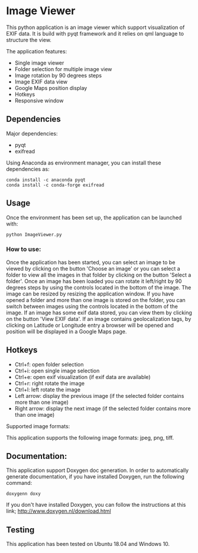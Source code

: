 # Image Viewer

This python application is an image viewer which support visualization of EXIF data.
It is build with pyqt framework and it relies on qml language to structure the view.

The application features:
- Single image viewer
- Folder selection for multiple image view
- Image rotation by 90 degrees steps
- Image EXIF data view
- Google Maps position display
- Hotkeys
- Responsive window

## Dependencies

Major dependencies:
- pyqt
- exifread

Using Anaconda as environment manager, you can install these dependencies as:

```
conda install -c anaconda pyqt
conda install -c conda-forge exifread
```

## Usage

Once the environment has been set up, the application can be launched with:

```
python ImageViewer.py
```

### How to use:

Once the application has been started, you can select an image to be viewed by clicking
on the button 'Choose an image' or you can select a folder to view all the images
in that folder by clicking on the button 'Select a folder'.
Once an image has been loaded you can rotate it left/right by 90 degrees steps by using
the controls located in the bottom of the image.
The image can be resized by resizing the application window.
If you have opened a folder and more than one image is stored on the folder, 
you can switch between images using the controls located in the bottom of the image.
If an image has some exif data stored, you can view them by clicking on the button 'View EXIF data'.
If an image contains geolocalization tags, by clicking on Latitude or Longitude entry a
browser will be opened and position will be displayed in a Google Maps page.

## Hotkeys

- Ctrl+f: open folder selection
- Ctrl+i: open single image selection
- Ctrl+e: open exif visualization (if exif data are available)
- Ctrl+r: right rotate the image
- Ctrl+l: left rotate the image
- Left arrow: display the previous image (if the selected folder contains more than one image)
- Right arrow: display the next image (if the selected folder contains more than one image)

Supported image formats:

This application supports the following image formats: jpeg, png, tiff.

## Documentation:

This application support Doxygen doc generation.
In order to automatically generate documentation, if you have installed Doxygen, run the following command:

```
doxygenn doxy
```

If you don't have installed Doxygen, you can follow the instructions at this link; http://www.doxygen.nl/download.html

## Testing

This application has been tested on Ubuntu 18.04 and Windows 10.